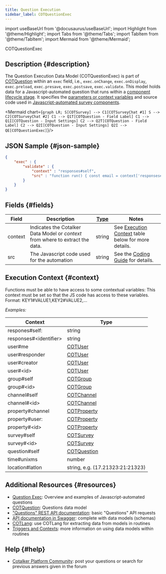 ```yaml
---
title: Question Execution
sidebar_label: COTQuestionExec
---
```

import useBaseUrl from '@docusaurus/useBaseUrl'; 
import Highlight from '@theme/Highlight';
import Tabs from '@theme/Tabs';
import TabItem from '@theme/TabItem';
import Mermaid from '@theme/Mermaid';

<span className="hero__subtitle">COTQuestionExec</span>

## Description {#description}

The Question Execution Data Model (COTQuestionExec) is part of  [COTQuestion](/docs/documentation/models/surveys/model_questions) within an `exec` field, i.e., `exec.onChange`, `exec.onDisplay`, `exec.preload`, `exec.presave`, `exec.postsave`, `exec.validate`. This model holds data for a Javascript-automated question that runs within a [component lifecycle stage](/docs/documentation/automation/question_exec#component-lifecycle-stages). It specifies the [parameters or context variables](/docs/documentation/automation/question_exec#parameters-context-variables) and source code used in [Javascript-automated survey components](/docs/documentation/automation/question_exec). 

<Mermaid chart={`
	graph LR;
        S[COTSurvey] --> C1[COTSurveyChat #1]
        S --> C2[COTSurveyChat #2]
        C1 --> Q1T[COTQuestion - Field Label]
        C1 --> Q1I[COTQuestion - Input Settings]
        C2 --> Q2T[COTQuestion - Field Label]
        C2 --> Q2I[COTQuestion - Input Settings]
        Q2I --> QE[COTQuestionExec]
`}/>

## JSON Sample {#json-sample}

```json
{
    "exec" : {
        "validate" : {
            "context" : "responses#self",
            "src" : "function run() { const email = context['responses#self'][0] ; if (!email.match(/@/)) return [ { cmd: 'RESULT', result: false, value: 'The input must have an @' } ]; return [{ cmd: 'RESULT', result: true }]; }"
        }
    }
}
```

## Fields {#fields}

| Field | Description | [Type](/docs/documentation/models/overview_model#data-types) | Notes |
| ---- | ---- | ---- | ---- |
| context | Indicates the Cotalker Data Model or *context* from where to extract the data. | string | See [Execution Context](#context) table below for more details.  |
| src | The Javascript code used for the automation | string | See the [Coding Guide](/docs/documentation/automation/question_exec#coding-guide) for details.


## Execution Context {#context}
Functions must be able to have access to some contextual variables: This context must be set so that the JS code has access to these variables. Format: KEY1#VALUE1,KEY2#VALUE2,...

_Examples:_

| Context | Type |
| ---- | ---- |
| respones#self: | string
| responses#<identifier\> | string
| user#me | [COTUser](/docs/documentation/models/users/model_users)
| user#responder | [COTUser](/docs/documentation/models/users/model_users)
| user#creator | [COTUser](/docs/documentation/models/users/model_users)
| user#<id\> | [COTUser](/docs/documentation/models/users/model_users)
| group#self | [COTGroup](/docs/documentation/models/communication/model_groups)
| group#<id\> | [COTGroup](/docs/documentation/models/communication/model_groups)
| channel#self | [COTChannel](/docs/documentation/models/communication/model_channels)
| channel#<id\> | [COTChannel](/docs/documentation/models/communication/model_channels)
| property#channel | [COTProperty](/docs/documentation/models/databases/model_properties)
| property#user: | [COTProperty](/docs/documentation/models/databases/model_properties)
| property#<id\> | [COTProperty](/docs/documentation/models/databases/model_properties)
| survey#self | [COTSurvey](/docs/documentation/models/surveys/model_surveys)
| survey#<id\> | [COTSurvey](/docs/documentation/models/surveys/model_surveys)
| question#self | [COTQuestion](/docs/documentation/models/surveys/model_questions)
| time#unixms | number
| location#latlon | string, e.g. (17.21323:21:21323) |

## Additional Resources {#resources}

- [Question Exec](/docs/documentation/automation/question_exec): Overview and examples of Javascript-automated questions
- [COTQuestion](/docs/documentation/models/surveys/model_questions): Questions data model
- ["Questions" REST API documentation](/docs/documentation/api/surveys/questions): basic "Questions" API requests
- [API documentation in Swagger](https://www.cotalker.com/swagger/core/?key=woubtjf4olr0t4zgutuwn6scbcm6hd3qh1cgl5obmohpbm3mfublnwcvv67lodgjvd3h86s9ppshtvmf95gepsqh6nizq9liu7f): complete with data models (schemas)
- [COTLang](/docs/documentation/automation/admin_cotlang): use COTLang for extracting data from models in routines
- [Triggers and Contexts](/docs/documentation/automation/triggers_and_contexts): more information on using data models within routines

## Help {#help}

- [Cotalker Platform Community](https://github.com/Cotalker/documentation/discussions): post your questions or search for previous answers given in the forum
